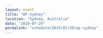 ```yaml
---
layout: event
title: "WP Sydney"
location: "Sydney, Australia"
date: "2019-07-29"
permalink: "schedule/2019/07/29/wp-sydney"
---
```

